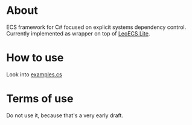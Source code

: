 # About

ECS framework for C# focused on explicit systems dependency control. 
Currently implemented as wrapper on top of [LeoECS Lite](https://github.com/Leopotam/ecslite).

# How to use

Look into [examples.cs](examples.cs)

# Terms of use
Do not use it, because that's a very early draft.
